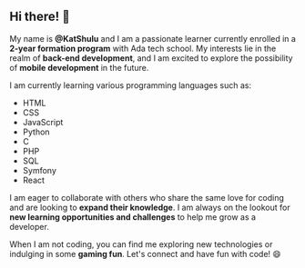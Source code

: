Hi there! 👋
---------------
My name is __@KatShulu__ and I am a passionate learner currently enrolled in a __2-year formation program__ with Ada tech school. My interests lie in the realm of __back-end development__, and I am excited to explore the possibility of __mobile development__ in the future.

I am currently learning various programming languages such as:

* HTML
* CSS
* JavaScript
* Python
* C
* PHP
* SQL
* Symfony
* React

I am eager to collaborate with others who share the same love for coding and are looking to __expand their knowledge__. I am always on the lookout for __new learning opportunities and challenges__ to help me grow as a developer.

When I am not coding, you can find me exploring new technologies or indulging in some __gaming fun__. Let's connect and have fun with code! 😄
